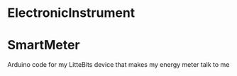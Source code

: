 # ElectronicInstrument

# SmartMeter
Arduino code for my LitteBits device that makes my energy meter talk to me
